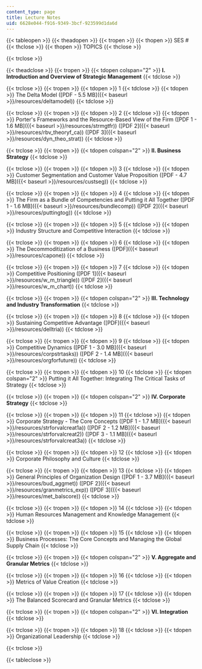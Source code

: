 ```yaml
---
content_type: page
title: Lecture Notes
uid: 6628e044-f916-9349-3bcf-923599d1da6d
---
```


{{< tableopen >}}
{{< theadopen >}}
{{< tropen >}}
{{< thopen >}}
SES #
{{< thclose >}}
{{< thopen >}}
TOPICS
{{< thclose >}}

{{< trclose >}}

{{< theadclose >}}
{{< tropen >}}
{{< tdopen colspan="2" >}}
**I. Introduction and Overview of Strategic Management**
{{< tdclose >}}

{{< trclose >}}
{{< tropen >}}
{{< tdopen >}}
1
{{< tdclose >}}
{{< tdopen >}}
The Delta Model ([PDF - 5.5 MB]({{< baseurl >}}/resources/deltamodel))
{{< tdclose >}}

{{< trclose >}}
{{< tropen >}}
{{< tdopen >}}
2
{{< tdclose >}}
{{< tdopen >}}
Porter's Frameworks and the Resource-Based View of the Firm ([PDF 1 - 1.6 MB]({{< baseurl >}}/resources/strmgtfr)) ([PDF 2]({{< baseurl >}}/resources/rbv_theoryf_ca)) ([PDF 3]({{< baseurl >}}/resources/dyn_theo_strat))
{{< tdclose >}}

{{< trclose >}}
{{< tropen >}}
{{< tdopen colspan="2" >}}
**II. Business Strategy**
{{< tdclose >}}

{{< trclose >}}
{{< tropen >}}
{{< tdopen >}}
3
{{< tdclose >}}
{{< tdopen >}}
Customer Segmentation and Customer Value Proposition ([PDF - 4.7 MB]({{< baseurl >}}/resources/custseg))
{{< tdclose >}}

{{< trclose >}}
{{< tropen >}}
{{< tdopen >}}
4
{{< tdclose >}}
{{< tdopen >}}
The Firm as a Bundle of Competencies and Putting it All Together ([PDF 1 - 1.6 MB]({{< baseurl >}}/resources/bundlecomp)) ([PDF 2]({{< baseurl >}}/resources/puttingtog))
{{< tdclose >}}

{{< trclose >}}
{{< tropen >}}
{{< tdopen >}}
5
{{< tdclose >}}
{{< tdopen >}}
Industry Structure and Competitive Interaction
{{< tdclose >}}

{{< trclose >}}
{{< tropen >}}
{{< tdopen >}}
6
{{< tdclose >}}
{{< tdopen >}}
The Decommoditization of a Business ([PDF]({{< baseurl >}}/resources/capone))
{{< tdclose >}}

{{< trclose >}}
{{< tropen >}}
{{< tdopen >}}
7
{{< tdclose >}}
{{< tdopen >}}
Competitive Positioning ([PDF 1]({{< baseurl >}}/resources/w_m_triangle)) ([PDF 2]({{< baseurl >}}/resources/w_m_chart))
{{< tdclose >}}

{{< trclose >}}
{{< tropen >}}
{{< tdopen colspan="2" >}}
**III. Technology and Industry Transformation**
{{< tdclose >}}

{{< trclose >}}
{{< tropen >}}
{{< tdopen >}}
8
{{< tdclose >}}
{{< tdopen >}}
Sustaining Competitive Advantage ([PDF]({{< baseurl >}}/resources/delltria))
{{< tdclose >}}

{{< trclose >}}
{{< tropen >}}
{{< tdopen >}}
9
{{< tdclose >}}
{{< tdopen >}}
Competitive Dynamics ([PDF 1 - 3.0 MB]({{< baseurl >}}/resources/corpstrtasks)) ([PDF 2 - 1.4 MB]({{< baseurl >}}/resources/orgforfuture))
{{< tdclose >}}

{{< trclose >}}
{{< tropen >}}
{{< tdopen >}}
10
{{< tdclose >}}
{{< tdopen colspan="2" >}}
Putting it All Together: Integrating The Critical Tasks of Strategy
{{< tdclose >}}

{{< trclose >}}
{{< tropen >}}
{{< tdopen colspan="2" >}}
**IV. Corporate Strategy**
{{< tdclose >}}

{{< trclose >}}
{{< tropen >}}
{{< tdopen >}}
11
{{< tdclose >}}
{{< tdopen >}}
Corporate Strategy - The Core Concepts ([PDF 1 - 1.7 MB]({{< baseurl >}}/resources/strforvalcreat1a)) ([PDF 2 - 1.2 MB]({{< baseurl >}}/resources/strforvalcreat2)) ([PDF 3 - 1.1 MB]({{< baseurl >}}/resources/strforvalcreat3a))
{{< tdclose >}}

{{< trclose >}}
{{< tropen >}}
{{< tdopen >}}
12
{{< tdclose >}}
{{< tdopen >}}
Corporate Philosophy and Culture
{{< tdclose >}}

{{< trclose >}}
{{< tropen >}}
{{< tdopen >}}
13
{{< tdclose >}}
{{< tdopen >}}
General Principles of Organization Design ([PDF 1 - 3.7 MB]({{< baseurl >}}/resources/bud_aggmet)) ([PDF 2]({{< baseurl >}}/resources/granmetrics_exp)) ([PDF 3]({{< baseurl >}}/resources/met_balscore))
{{< tdclose >}}

{{< trclose >}}
{{< tropen >}}
{{< tdopen >}}
14
{{< tdclose >}}
{{< tdopen >}}
Human Resources Management and Knowledge Management
{{< tdclose >}}

{{< trclose >}}
{{< tropen >}}
{{< tdopen >}}
15
{{< tdclose >}}
{{< tdopen >}}
Business Processes: The Core Concepts and Managing the Global Supply Chain
{{< tdclose >}}

{{< trclose >}}
{{< tropen >}}
{{< tdopen colspan="2" >}}
**V. Aggregate and Granular Metrics**
{{< tdclose >}}

{{< trclose >}}
{{< tropen >}}
{{< tdopen >}}
16
{{< tdclose >}}
{{< tdopen >}}
Metrics of Value Creation
{{< tdclose >}}

{{< trclose >}}
{{< tropen >}}
{{< tdopen >}}
17
{{< tdclose >}}
{{< tdopen >}}
The Balanced Scorecard and Granular Metrics
{{< tdclose >}}

{{< trclose >}}
{{< tropen >}}
{{< tdopen colspan="2" >}}
**VI. Integration**
{{< tdclose >}}

{{< trclose >}}
{{< tropen >}}
{{< tdopen >}}
18
{{< tdclose >}}
{{< tdopen >}}
Organizational Leadership
{{< tdclose >}}

{{< trclose >}}

{{< tableclose >}}